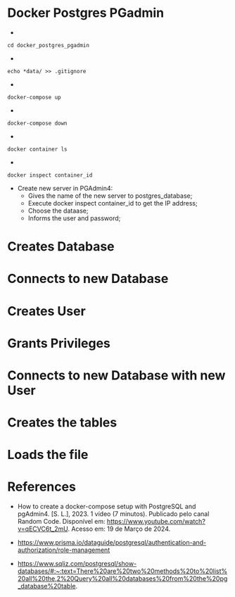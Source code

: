 # Docker Postgres PGadmin

- 
```
cd docker_postgres_pgadmin
```

- 
```
echo *data/ >> .gitignore
```

- 
```
docker-compose up
```

- 
```
docker-compose down
```

- 
```
docker container ls
```

- 
```
docker inspect container_id
```

- Create new server in PGAdmin4:
    - Gives the name of the new server to postgres_database;
    - Execute docker inspect container_id to get the IP address;
    - Choose the dataase;
    - Informs the user and password;

# Creates Database

# Connects to new Database

# Creates User

# Grants Privileges

# Connects to new Database with new User

# Creates the tables

# Loads the file

# References

- How to create a docker-compose setup with PostgreSQL and pgAdmin4. [S. L.], 2023. 1 vídeo (7 minutos). Publicado pelo canal Random Code. Disponível em: https://www.youtube.com/watch?v=qECVC6t_2mU. Acesso em: 19 de Março de 2024.

- https://www.prisma.io/dataguide/postgresql/authentication-and-authorization/role-management

- https://www.sqliz.com/postgresql/show-databases/#:~:text=There%20are%20two%20methods%20to%20list%20all%20the,2%20Query%20all%20databases%20from%20the%20pg_database%20table.